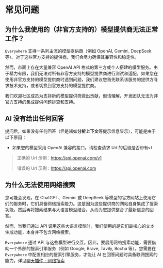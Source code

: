 # 常见问题

## 为什么我使用的（非官方支持的）模型提供商无法正常工作？

`Everywhere` 支持一系列主流的模型提供商（例如 OpenAI, Gemini, DeepSeek 等）。对于这些官方支持的提供商，我们会尽力确保其兼容性和稳定性。

然而，市面上存在大量兼容 OpenAI API 格式的第三方或个人搭建的模型服务。由于精力有限，我们无法对所有非官方支持的模型提供商进行测试和适配。如果您在使用非官方支持的模型提供商时遇到问题，我们建议您首先联系该服务的提供方寻求技术支持，或者切换到官方支持的模型提供商。

我们欢迎社区成员为支持新的模型提供商做出贡献，但请理解，开发团队无法为非官方支持的集成提供问题排查和支持。

## AI 没有给出任何回答

提问后，如果没有任何回答（但是诸如**分析上下文**等提示信息显示），可能是由于以下原因：
- 如果您的模型采用 OpenAI 兼容的接口，请检查请求 Url 的后缀是否带有`v1`
> 正确的 Url 示例：https://api.openai.com/v1
> 
> 错误的 Url 示例：https://api.openai.com

## 为什么无法使用网络搜索

您可能会发现，在 ChatGPT、Gemini 或 DeepSeek 等模型的官方网站上使用它们的服务时，它们具备网络搜索能力。这是因为这些提供商的网站自身集成了搜索功能，然后再将搜索结果与大语言模型结合，从而为您提供整合了最新信息的回答。

然而，当我们通过 API 调用这些大语言模型时，我们使用的是它们最核心的文本生成功能，本身并不包含网络搜索。

`Everywhere` 通过 API 与这些模型进行交互。因此，要启用网络搜索功能，需要借助一个外部的搜索引擎服务（例如 Google, Brave, Tavily, Bocha 等）。您需要在 `Everywhere` 中配置相应的搜索引擎服务，才能让 AI 在回答问题时具备联网搜索的能力。详见[聊天插件 - 网络搜索](/zh-CN/plugins/web-search)

